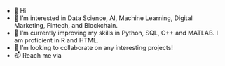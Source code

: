 - 👋 Hi
- 👀 I’m interested in Data Science, AI, Machine Learning, Digital Marketing, Fintech, and Blockchain.
- 🌱 I’m currently improving my skills in Python, SQL, C++ and MATLAB. I am proficient in R and HTML.
- 💞️ I’m looking to collaborate on any interesting projects!
- 📫 Reach me via 

<!---
zhannie78/zhannie78 is a ✨ special ✨ repository because its `README.md` (this file) appears on your GitHub profile.
You can click the Preview link to take a look at your changes.
--->

